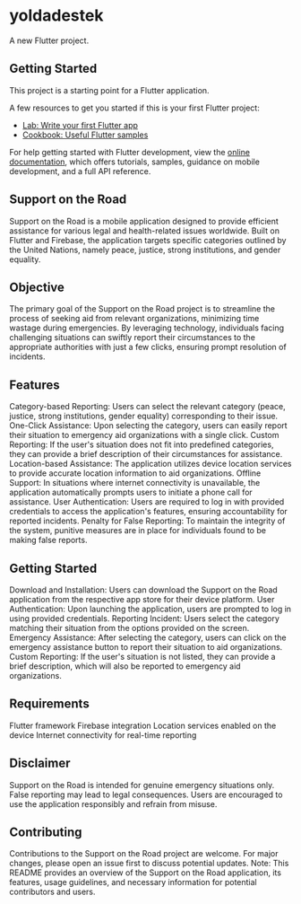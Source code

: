 # yoldadestek

A new Flutter project.

## Getting Started

This project is a starting point for a Flutter application.

A few resources to get you started if this is your first Flutter project:

- [Lab: Write your first Flutter app](https://docs.flutter.dev/get-started/codelab)
- [Cookbook: Useful Flutter samples](https://docs.flutter.dev/cookbook)

For help getting started with Flutter development, view the
[online documentation](https://docs.flutter.dev/), which offers tutorials,
samples, guidance on mobile development, and a full API reference.

## Support on the Road
Support on the Road is a mobile application designed to provide efficient assistance for various legal and health-related issues worldwide. Built on Flutter and Firebase, the application targets specific categories outlined by the United Nations, namely peace, justice, strong institutions, and gender equality.

## Objective
The primary goal of the Support on the Road project is to streamline the process of seeking aid from relevant organizations, minimizing time wastage during emergencies. By leveraging technology, individuals facing challenging situations can swiftly report their circumstances to the appropriate authorities with just a few clicks, ensuring prompt resolution of incidents.

## Features
Category-based Reporting: Users can select the relevant category (peace, justice, strong institutions, gender equality) corresponding to their issue.
One-Click Assistance: Upon selecting the category, users can easily report their situation to emergency aid organizations with a single click.
Custom Reporting: If the user's situation does not fit into predefined categories, they can provide a brief description of their circumstances for assistance.
Location-based Assistance: The application utilizes device location services to provide accurate location information to aid organizations.
Offline Support: In situations where internet connectivity is unavailable, the application automatically prompts users to initiate a phone call for assistance.
User Authentication: Users are required to log in with provided credentials to access the application's features, ensuring accountability for reported incidents.
Penalty for False Reporting: To maintain the integrity of the system, punitive measures are in place for individuals found to be making false reports.
## Getting Started
Download and Installation: Users can download the Support on the Road application from the respective app store for their device platform.
User Authentication: Upon launching the application, users are prompted to log in using provided credentials.
Reporting Incident: Users select the category matching their situation from the options provided on the screen.
Emergency Assistance: After selecting the category, users can click on the emergency assistance button to report their situation to aid organizations.
Custom Reporting: If the user's situation is not listed, they can provide a brief description, which will also be reported to emergency aid organizations.
## Requirements
Flutter framework
Firebase integration
Location services enabled on the device
Internet connectivity for real-time reporting
## Disclaimer
Support on the Road is intended for genuine emergency situations only. False reporting may lead to legal consequences. Users are encouraged to use the application responsibly and refrain from misuse.

## Contributing
Contributions to the Support on the Road project are welcome. For major changes, please open an issue first to discuss potential updates.
Note: This README provides an overview of the Support on the Road application, its features, usage guidelines, and necessary information for potential contributors and users.

